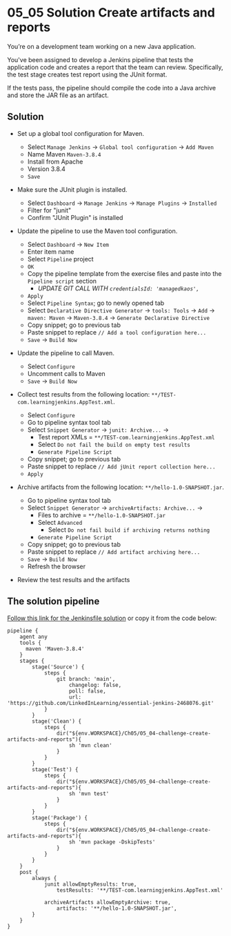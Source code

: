 # 05_05 Solution Create artifacts and reports
You’re on a development team working on a new Java application.

You've been assigned to develop a Jenkins pipeline that tests the application code and creates a report that the team can review.  Specifically, the test stage creates  test report using the JUnit format.

If the tests pass, the pipeline should compile the code into a Java archive and store the JAR file as an artifact.

## Solution
- Set up a global tool configuration for Maven.
    - Select `Manage Jenkins` &rarr; `Global tool configuration` &rarr; `Add Maven`
    - Name Maven `Maven-3.8.4`
    - Install from Apache
    - Version 3.8.4
    - `Save`

- Make sure the JUnit plugin is installed.
    - Select `Dashboard` &rarr; `Manage Jenkins` &rarr; `Manage Plugins` &rarr; `Installed`
    - Filter for "junit"
    - Confirm "JUnit Plugin" is installed
  
- Update the pipeline to use the Maven tool configuration.
    - Select `Dashboard` &rarr; `New Item`
    - Enter item name
    - Select `Pipeline` project
    - `OK`
    - Copy the pipeline template from the exercise files and paste into the `Pipeline script` section
        - *UPDATE GIT CALL WITH `credentialsId: 'managedkaos',`*
    - `Apply`
    - Select `Pipeline Syntax`; go to newly opened tab
    - Select `Declarative Directive Generator` &rarr; `tools: Tools` &rarr; `Add` &rarr; `maven: Maven` &rarr; `Maven-3.8.4` &rarr; `Generate Declarative Directive`
    - Copy snippet; go to previous tab
    - Paste snippet to replace `// Add a tool configuration here...`
    - `Save` &rarr; `Build Now`

- Update the pipeline to call Maven.
    - Select `Configure`
    - Uncomment calls to Maven
    - `Save` &rarr; `Build Now`
  
- Collect test results from the following location: `**/TEST-com.learningjenkins.AppTest.xml`.
    - Select `Configure`
    - Go to pipeline syntax tool tab
    - Select `Snippet Generator` &rarr; `junit: Archive...` &rarr; 
      - Test report XMLs = `**/TEST-com.learningjenkins.AppTest.xml`
      - Select `Do not fail the build on empty test results`
      - `Generate Pipeline Script`
    - Copy snippet; go to previous tab
    - Paste snippet to replace `// Add jUnit report collection here...`
    - `Apply`

- Archive artifacts from the following location: `**/hello-1.0-SNAPSHOT.jar`.
    - Go to pipeline syntax tool tab
    - Select `Snippet Generator` &rarr; `archiveArtifacts: Archive...` &rarr; 
      - Files to archive = `**/hello-1.0-SNAPSHOT.jar`
      - Select `Advanced`
        - Select `Do not fail build if archiving returns nothing`
      - `Generate Pipeline Script`
    - Copy snippet; go to previous tab
    - Paste snippet to replace `// Add artifact archiving here...`
    - `Save` &rarr; `Build Now`
    - Refresh the browser

- Review the test results and the artifacts


## The solution pipeline
[Follow this link for the Jenkinsfile solution](./Jenkinsfile) or copy it from the code below:

```Jenkinsfile
pipeline {
    agent any
    tools {
      maven 'Maven-3.8.4'
    }
    stages {
        stage('Source') {
            steps {
                git branch: 'main',
                    changelog: false,
                    poll: false,
                    url: 'https://github.com/LinkedInLearning/essential-jenkins-2468076.git'
            }
        }
        stage('Clean') {
            steps {
                dir("${env.WORKSPACE}/Ch05/05_04-challenge-create-artifacts-and-reports"){
                    sh 'mvn clean'
                }
            }
        }
        stage('Test') {
            steps {
                dir("${env.WORKSPACE}/Ch05/05_04-challenge-create-artifacts-and-reports"){
                    sh 'mvn test'
                }
            }
        }
        stage('Package') {
            steps {
                dir("${env.WORKSPACE}/Ch05/05_04-challenge-create-artifacts-and-reports"){
                    sh 'mvn package -DskipTests'
                }
            }
        }
    }
    post {
        always {
            junit allowEmptyResults: true,
                testResults: '**/TEST-com.learningjenkins.AppTest.xml'

            archiveArtifacts allowEmptyArchive: true,
                artifacts: '**/hello-1.0-SNAPSHOT.jar',
        }
    }
}
```
